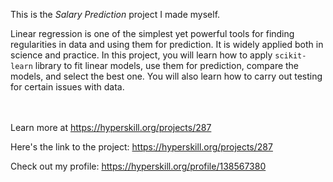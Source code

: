 This is the *Salary Prediction* project I made myself.


<p>Linear regression is one of the simplest yet powerful tools for finding regularities in data and using them for prediction. It is widely applied both in science and practice. In this project, you will learn how to apply <code>scikit-learn</code> library to fit linear models, use them for prediction, compare the models, and select the best one. You will also learn how to carry out testing for certain issues with data.</p><br/><br/>Learn more at <a href="https://hyperskill.org/projects/287?utm_source=ide&utm_medium=ide&utm_campaign=ide&utm_content=project-card">https://hyperskill.org/projects/287</a>

Here's the link to the project: https://hyperskill.org/projects/287

Check out my profile: https://hyperskill.org/profile/138567380